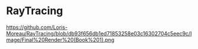 # RayTracing
 
https://github.com/Loris-Moreau/RayTracing/blob/db93f656db1ed71853258e03c16302704c5eec9c/Image/Final%20Render%20(Book%201).png
